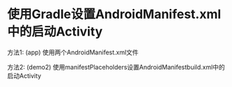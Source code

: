 # 使用Gradle设置AndroidManifest.xml中的启动Activity

方法1: (app) 使用两个AndroidManifest.xml文件 

方法2: (demo2) 使用manifestPlaceholders设置AndroidManifestbuild.xml中的启动Activity 

